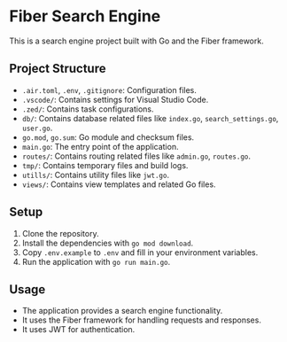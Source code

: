 # Fiber Search Engine

This is a search engine project built with Go and the Fiber framework.

## Project Structure

- `.air.toml`, `.env`, `.gitignore`: Configuration files.
- `.vscode/`: Contains settings for Visual Studio Code.
- `.zed/`: Contains task configurations.
- `db/`: Contains database related files like `index.go`, `search_settings.go`, `user.go`.
- `go.mod`, `go.sum`: Go module and checksum files.
- `main.go`: The entry point of the application.
- `routes/`: Contains routing related files like `admin.go`, `routes.go`.
- `tmp/`: Contains temporary files and build logs.
- `utills/`: Contains utility files like `jwt.go`.
- `views/`: Contains view templates and related Go files.

## Setup

1. Clone the repository.
2. Install the dependencies with `go mod download`.
3. Copy `.env.example` to `.env` and fill in your environment variables.
4. Run the application with `go run main.go`.

## Usage

- The application provides a search engine functionality.
- It uses the Fiber framework for handling requests and responses.
- It uses JWT for authentication.